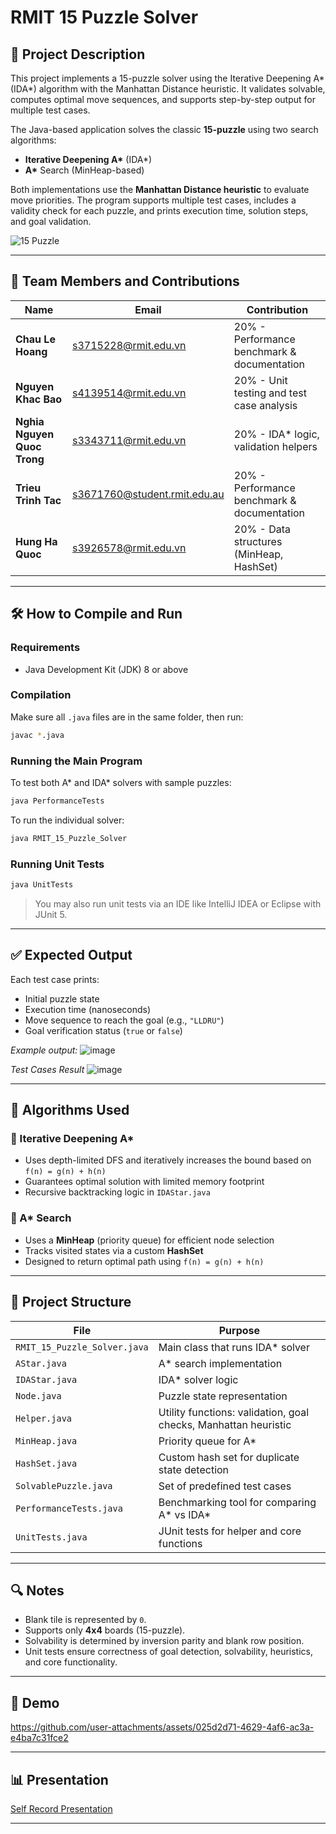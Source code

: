 
# RMIT 15 Puzzle Solver

## 📌 Project Description

This project implements a 15-puzzle solver using the Iterative Deepening A* (IDA*) algorithm with the Manhattan Distance heuristic. It validates solvable, computes optimal move sequences, and supports step-by-step output for multiple test cases.

The Java-based application solves the classic **15-puzzle** using two search algorithms:

- **Iterative Deepening A\*** (IDA\*)
- **A\*** Search (MinHeap-based)

Both implementations use the **Manhattan Distance heuristic** to evaluate move priorities. The program supports multiple test cases, includes a validity check for each puzzle, and prints execution time, solution steps, and goal validation.

![15 Puzzle](https://github.com/user-attachments/assets/6c29879c-3d75-43b9-ad62-c4d482ed602e)

---

## 👥 Team Members and Contributions

| Name                                | Email                              | Contribution             |
|-------------------------------------|------------------------------------|--------------------------|
| **Chau Le Hoang**                   | s3715228@rmit.edu.vn               | 20% - Performance benchmark & documentation |
| **Nguyen Khac Bao**                 | s4139514@rmit.edu.vn               | 20% - Unit testing and test case analysis|
| **Nghia Nguyen Quoc Trong**         | s3343711@rmit.edu.vn               | 20% - IDA\* logic, validation helpers|
| **Trieu Trinh Tac**                 | s3671760@student.rmit.edu.au       | 20% - Performance benchmark & documentation |
| **Hung Ha Quoc**                    | s3926578@rmit.edu.vn               | 20% - Data structures (MinHeap, HashSet) |

---

## 🛠 How to Compile and Run

### Requirements
- Java Development Kit (JDK) 8 or above

### Compilation
Make sure all `.java` files are in the same folder, then run:

```bash
javac *.java
```

### Running the Main Program
To test both A\* and IDA\* solvers with sample puzzles:

```bash
java PerformanceTests
```

To run the individual solver:

```bash
java RMIT_15_Puzzle_Solver
```

### Running Unit Tests

```bash
java UnitTests
```

> You may also run unit tests via an IDE like IntelliJ IDEA or Eclipse with JUnit 5.

---

## ✅ Expected Output

Each test case prints:
- Initial puzzle state
- Execution time (nanoseconds)
- Move sequence to reach the goal (e.g., `"LLDRU"`)
- Goal verification status (`true` or `false`)

_Example output:_
![image](https://github.com/user-attachments/assets/000f3b9e-109b-4ce6-8bfc-cafa7d881874)


_Test Cases Result_
![image](https://github.com/user-attachments/assets/797208b0-6ddf-4a1a-8d5f-cb6e93aecd4f)


---

## 🧠 Algorithms Used

### 🔹 Iterative Deepening A\*
- Uses depth-limited DFS and iteratively increases the bound based on `f(n) = g(n) + h(n)`
- Guarantees optimal solution with limited memory footprint
- Recursive backtracking logic in `IDAStar.java`

### 🔹 A\* Search
- Uses a **MinHeap** (priority queue) for efficient node selection
- Tracks visited states via a custom **HashSet**
- Designed to return optimal path using `f(n) = g(n) + h(n)`

---

## 📂 Project Structure

| File                   | Purpose |
|------------------------|---------|
| `RMIT_15_Puzzle_Solver.java` | Main class that runs IDA\* solver |
| `AStar.java`           | A\* search implementation |
| `IDAStar.java`         | IDA\* solver logic |
| `Node.java`            | Puzzle state representation |
| `Helper.java`          | Utility functions: validation, goal checks, Manhattan heuristic |
| `MinHeap.java`         | Priority queue for A\* |
| `HashSet.java`         | Custom hash set for duplicate state detection |
| `SolvablePuzzle.java`  | Set of predefined test cases |
| `PerformanceTests.java`| Benchmarking tool for comparing A\* vs IDA\* |
| `UnitTests.java`       | JUnit tests for helper and core functions |

---

## 🔍 Notes

- Blank tile is represented by `0`.
- Supports only **4x4** boards (15-puzzle).
- Solvability is determined by inversion parity and blank row position.
- Unit tests ensure correctness of goal detection, solvability, heuristics, and core functionality.

---

## 🎥 Demo
https://github.com/user-attachments/assets/025d2d71-4629-4af6-ac3a-e4ba7c31fce2



---

## 📊 Presentation
[Self Record Presentation](xxx)

---
